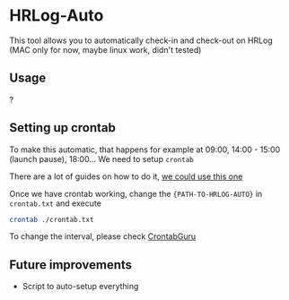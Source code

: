 # HRLog-Auto

This tool allows you to automatically check-in and check-out on HRLog (MAC only for now, maybe linux work, didn't tested)

## Usage

?

## Setting up crontab

To make this automatic, that happens for example at 09:00, 14:00 - 15:00 (launch pause), 18:00... We need to setup `crontab`

There are a lot of guides on how to do it, [we could use this one](https://www.geekbitzone.com/posts/macos/crontab/macos-schedule-tasks-with-crontab/)

Once we have crontab working, change the `{PATH-TO-HRLOG-AUTO}` in `crontab.txt` and execute

```sh
crontab ./crontab.txt
```

To change the interval, please check [CrontabGuru](https://crontab.guru/)

## Future improvements

- Script to auto-setup everything
